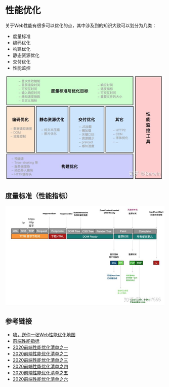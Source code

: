 # 性能优化

关于Web性能有很多可以优化的点，其中涉及到的知识大致可以划分为几类：
- 度量标准
- 编码优化
- 构建优化
- 静态资源优化
- 交付优化
- 性能监控

![web性能优化地图](./images/web-perf-optimization-maps.jpg)

## 度量标准（性能指标）
![web性能优化指标](./images/web-perf-kpi.jpg)

## 参考链接
- [嗨，送你一张Web性能优化地图](https://zhuanlan.zhihu.com/p/40197752)
- [前端性能指标](https://zhuanlan.zhihu.com/p/142635124)
- [2020前端性能优化清单之一](https://mp.weixin.qq.com/s/iIbm1pVPYsOvpAeAjVziiQ)
- [2020前端性能优化清单之二](https://mp.weixin.qq.com/s/Y2osbl9CZggA0poci9rv3w)
- [2020前端性能优化清单之三](https://mp.weixin.qq.com/s/ohCDUyo8xqtKhYfbSs5wuQ)
- [2020前端性能优化清单之四](https://mp.weixin.qq.com/s/i5fNnTnmfAx7CufC00oaKQ)
- [2020前端性能优化清单之五](https://mp.weixin.qq.com/s/VDARTCShm0KivV_ouYvVGA)
- [2020前端性能优化清单之六](https://mp.weixin.qq.com/s/GHUMw2RFK-sXklJTPqoMdg)